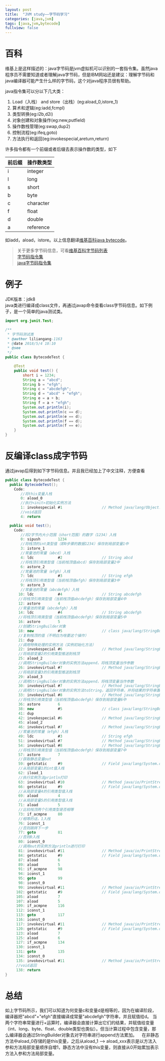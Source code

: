 ```yaml
---
layout: post
title:  "JVM study——字节码学习"
categories: [java,jvm]
tags: [java,jvm,bytecode]
fullview: false
---
```

# 百科
维基上是这样描述的：java字节码是jvm虚拟机可以识别的一套指令集。虽然java程序员不需要知道或者理解java字节码，但是IBM网站还是建议：理解字节码和java编译器可能产生什么样的字节码，这个对java程序员很有帮助。  

java指令集可以分以下几大类：
1. Load（入栈） and store（出栈）(eg:aload_0,istore_1)
2. 算术和逻辑(eg:iadd,fcmpl)
3. 类型转换(eg:i2b,d2i)
4. 对象创建和对象操作(eg:new,putfield)
5. 操作数栈管理(eg:swap,dup2)
6. 控制流程(eg:ifeq,goto)
7. 方法执行和返回(eg:invokespecial,areturn,return)

许多指令都有一个前缀或者后缀去表示操作数的类型，如下

|前后缀|操作数类型|
|-|-|
|i|integer|
|l|long|
|s|short|
|b|byte|
|c|character|
|f|float|
|d|double|
|a|reference|

如iadd，aload，istore。以上信息翻译[维基百科java bytecode](https://en.wikipedia.org/wiki/Java_bytecode)。

> 关于更多字节码信息，可看[维基百科字节码列表](https://en.wikipedia.org/wiki/Java_bytecode_instruction_listings)  
> [字节码指令集](https://www.cnblogs.com/tenghoo/p/jvm_opcodejvm.html)  
> [java字节码指令集](https://blog.csdn.net/github_35983163/article/details/52945845)  

# 例子
JDK版本：jdk8  
java类进行编译成class文件，再通过javap命令查看class字节码信息。如下例子，是一个简单的java测试类。
```java
import org.junit.Test;

/**
 * 字节码测试类
 * @author liliangang-1163
 * @date 2018/5/4 10:10
 * @see
 */
public class BytecodeTest {

	@Test
	public void test() {
		short i = 1234;
		String a = "abcd";
		String b = "efgh";
		String c = "abcdefgh";
		String d = "abcd" + "efgh";
		String e = a + b;
		String f = a + "efgh";
		System.out.println(i);
		System.out.println(c == d);
		System.out.println(e == d);
		System.out.println(f == d);
		System.out.println(f == e);
	}
}
```

# 反编译class成字节码
通过javap后得到如下字节码信息。并且我已经加上了中文注释，方便查看

```java
public class BytecodeTest {
  public BytecodeTest();
    Code:
	   //将this变量入栈
       0: aload_0
	   //执行<init>初始化实例方法
       1: invokespecial #1                  // Method java/lang/Object."<init>":()V
	   //void返回
       4: return

  public void test();
    Code:
	   //将2字节内大小范围（short范围）的数字（1234）入栈
       0: sipush        1234
	   //将栈顶的int类型值（即0步骤的数据1234）保存到局部变量1中
       3: istore_1
	   //常量池的常量（abcd）入栈
       4: ldc           #2                  // String abcd
	   //将栈顶引用类型值（当前栈顶值abcd）保存到局部变量2中
       6: astore_2
	   //常量池的常量（efgh）入栈
       7: ldc           #3                  // String efgh
	   //将栈顶引用类型值（当前栈顶值efgh）保存到局部变量3中
       9: astore_3
	   //常量池的常量（abcdefgh）入栈
      10: ldc           #4                  // String abcdefgh
	  //将栈顶引用类型值（当前栈顶值abcdefgh）保存到局部变量4中
      12: astore        4
	  //常量池的常量（abcdefgh）入栈
      14: ldc           #4                  // String abcdefgh
	  //将栈顶引用类型值（当前栈顶值abcdefgh）保存到局部变量5中
      16: astore        5
	  //创建StringBuilder对象
      18: new           #5                  // class java/lang/StringBuilder
	  //复制栈顶的值（不明白为啥要这个操作）
      21: dup
	  //调用特殊处理的实例方法（实例初始化方法）
      22: invokespecial #6                  // Method java/lang/StringBuilder."<init>":()V
	  //将局部变量2的引用类型推送到栈顶
      25: aload_2
	  //调用StringBuilder对象的实例方法append，将栈顶变量当作参数
      26: invokevirtual #7                  // Method java/lang/StringBuilder.append:(Ljava/lang/String;)Ljava/lang/StringBuilder;
	  //将局部变量3的引用类型推送到栈顶	
      29: aload_3
	  //调用StringBuilder对象的实例方法append，将栈顶变量当作参数
      30: invokevirtual #7                  // Method java/lang/StringBuilder.append:(Ljava/lang/String;)Ljava/lang/StringBuilder;
	  //调用StringBuilder对象的实例方法toString，返回字符串，并将结果的字符串置入栈顶。
      33: invokevirtual #8                  // Method java/lang/StringBuilder.toString:()Ljava/lang/String;
	  //将栈顶引用类型值（当前栈顶值abcdefgh）保存到局部变量6中
      36: astore        6
      38: new           #5                  // class java/lang/StringBuilder
      41: dup
      42: invokespecial #6                  // Method java/lang/StringBuilder."<init>":()V
      45: aload_2
      46: invokevirtual #7                  // Method java/lang/StringBuilder.append:(Ljava/lang/String;)Ljava/lang/StringBuilder;
	  //常量池的常量（efgh）入栈
      49: ldc           #3                  // String efgh
      51: invokevirtual #7                  // Method java/lang/StringBuilder.append:(Ljava/lang/String;)Ljava/lang/StringBuilder;
      54: invokevirtual #8                  // Method java/lang/StringBuilder.toString:()Ljava/lang/String;
  	  //将栈顶引用类型值（当前栈顶值abcdefgh）保存到局部变量7中
      57: astore        7
	  //获取静态变量out
      59: getstatic     #9                  // Field java/lang/System.out:Ljava/io/PrintStream;
	  //从局部变量1的int值入栈
      62: iload_1
	  //执行实例方法println打印
      63: invokevirtual #10                 // Method java/io/PrintStream.println:(I)V
      66: getstatic     #9                  // Field java/lang/System.out:Ljava/io/PrintStream;
	  //从局部变量4的引用类型值入栈
      69: aload         4
	  //从局部变量5的引用类型值入栈
      71: aload         5
	  //比较栈顶两个引用类型是否相等
      73: if_acmpne     80
	  //相等的话，1入栈
      76: iconst_1
	  //否则跳转下一步
      77: goto          81
	  //否则0入栈
      80: iconst_0
	  //调用out的实例方法println进行打印
      81: invokevirtual #11                 // Method java/io/PrintStream.println:(Z)V
      84: getstatic     #9                  // Field java/lang/System.out:Ljava/io/PrintStream;
      87: aload         6
      89: aload         5
      91: if_acmpne     98
      94: iconst_1
      95: goto          99
      98: iconst_0
      99: invokevirtual #11                 // Method java/io/PrintStream.println:(Z)V
     102: getstatic     #9                  // Field java/lang/System.out:Ljava/io/PrintStream;
     105: aload         7
     107: aload         5
     109: if_acmpne     116
     112: iconst_1
     113: goto          117
     116: iconst_0
     117: invokevirtual #11                 // Method java/io/PrintStream.println:(Z)V
     120: getstatic     #9                  // Field java/lang/System.out:Ljava/io/PrintStream;
     123: aload         7
     125: aload         6
     127: if_acmpne     134
     130: iconst_1
     131: goto          135
     134: iconst_0
     135: invokevirtual #11                 // Method java/io/PrintStream.println:(Z)V
	 //void返回
     138: return
}
```

# 总结

如上字节码所示，我们可以知道为何变量c和变量d是相等的，因为在编译阶段，编译器把"abcd"+"efgh"直接编译成常量"abcdefgh"字符串，并且赋值给d。
当两个字符串常量进行+运算时，编译器会直接计算出它们的结果，并赋值给变量（int、long、byte、float、double类型也类似）。但当计算过程中包含变量，那么编译器会通过StringBuilder对象去对字符串进行append方法累加。 
 
在非静态方法中aload_0存储的是this变量，之后从aload_1 --> aload_xxx表示是以方法入参和方法局部变量顺序自增1，静态方法中没有this变量，则直接从0开始累加表示方法入参和方法局部变量。

